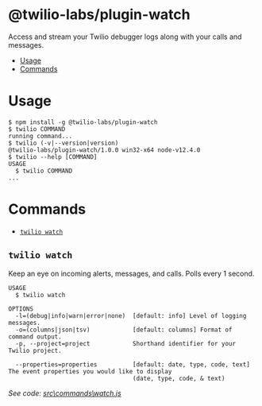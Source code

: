 @twilio-labs/plugin-watch
=========================

Access and stream your Twilio debugger logs along with your calls and messages.

<!-- toc -->
* [Usage](#usage)
* [Commands](#commands)
<!-- tocstop -->
# Usage
<!-- usage -->
```sh-session
$ npm install -g @twilio-labs/plugin-watch
$ twilio COMMAND
running command...
$ twilio (-v|--version|version)
@twilio-labs/plugin-watch/1.0.0 win32-x64 node-v12.4.0
$ twilio --help [COMMAND]
USAGE
  $ twilio COMMAND
...
```
<!-- usagestop -->
# Commands
<!-- commands -->
* [`twilio watch`](#twilio-watch)

## `twilio watch`

Keep an eye on incoming alerts, messages, and calls. Polls every 1 second.

```
USAGE
  $ twilio watch

OPTIONS
  -l=(debug|info|warn|error|none)  [default: info] Level of logging messages.
  -o=(columns|json|tsv)            [default: columns] Format of command output.
  -p, --project=project            Shorthand identifier for your Twilio project.

  --properties=properties          [default: date, type, code, text] The event properties you would like to display
                                   (date, type, code, & text)
```

_See code: [src\commands\watch.js](https://github.com/twilio-labs/plugin-watch/blob/v1.0.0/src\commands\watch.js)_
<!-- commandsstop -->
